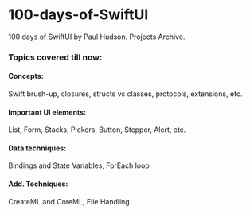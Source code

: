 # 100-days-of-SwiftUI
100 days of SwiftUI by Paul Hudson. Projects Archive.

### Topics covered till now:
#### Concepts:
Swift brush-up, closures, structs vs classes, protocols, extensions, etc.
#### Important UI elements:
List, Form, Stacks, Pickers, Button, Stepper, Alert, etc.
#### Data techniques:
Bindings and State Variables, ForEach loop
#### Add. Techniques:
CreateML and CoreML, File Handling
